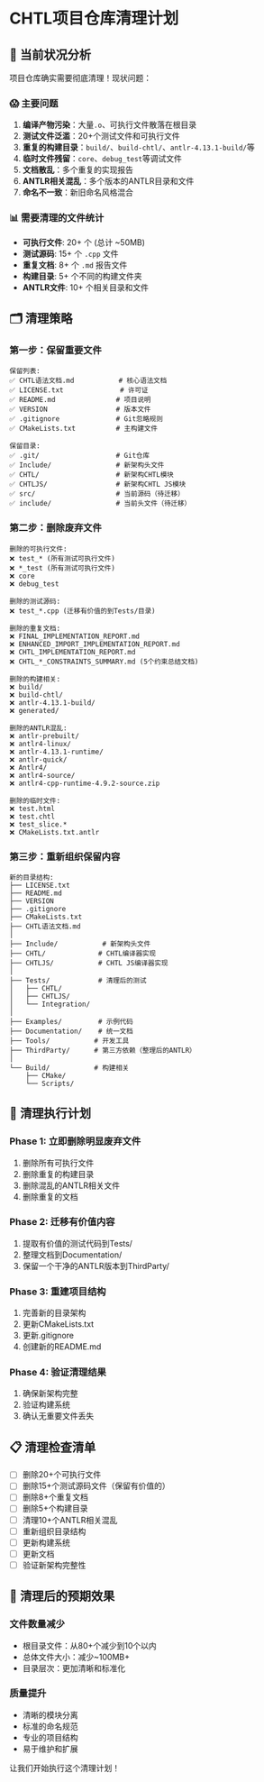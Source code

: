 # CHTL项目仓库清理计划

## 🚨 当前状况分析

项目仓库确实需要彻底清理！现状问题：

### 😱 主要问题
1. **编译产物污染**：大量`.o`、可执行文件散落在根目录
2. **测试文件泛滥**：20+个测试文件和可执行文件
3. **重复的构建目录**：`build/`、`build-chtl/`、`antlr-4.13.1-build/`等
4. **临时文件残留**：`core`、`debug_test`等调试文件
5. **文档散乱**：多个重复的实现报告
6. **ANTLR相关混乱**：多个版本的ANTLR目录和文件
7. **命名不一致**：新旧命名风格混合

### 📊 需要清理的文件统计
- **可执行文件**: 20+ 个 (总计 ~50MB)
- **测试源码**: 15+ 个 `.cpp` 文件
- **重复文档**: 8+ 个 `.md` 报告文件
- **构建目录**: 5+ 个不同的构建文件夹
- **ANTLR文件**: 10+ 个相关目录和文件

## 🗂️ 清理策略

### 第一步：保留重要文件
```
保留列表:
✅ CHTL语法文档.md           # 核心语法文档
✅ LICENSE.txt              # 许可证
✅ README.md               # 项目说明
✅ VERSION                 # 版本文件
✅ .gitignore              # Git忽略规则
✅ CMakeLists.txt          # 主构建文件

保留目录:
✅ .git/                   # Git仓库
✅ Include/                # 新架构头文件
✅ CHTL/                   # 新架构CHTL模块
✅ CHTLJS/                 # 新架构CHTL JS模块
✅ src/                    # 当前源码（待迁移）
✅ include/                # 当前头文件（待迁移）
```

### 第二步：删除废弃文件
```
删除的可执行文件:
❌ test_* (所有测试可执行文件)
❌ *_test (所有测试可执行文件)
❌ core
❌ debug_test

删除的测试源码:
❌ test_*.cpp (迁移有价值的到Tests/目录)

删除的重复文档:
❌ FINAL_IMPLEMENTATION_REPORT.md
❌ ENHANCED_IMPORT_IMPLEMENTATION_REPORT.md
❌ CHTL_IMPLEMENTATION_REPORT.md
❌ CHTL_*_CONSTRAINTS_SUMMARY.md (5个约束总结文档)

删除的构建相关:
❌ build/
❌ build-chtl/
❌ antlr-4.13.1-build/
❌ generated/

删除的ANTLR混乱:
❌ antlr-prebuilt/
❌ antlr4-linux/
❌ antlr-4.13.1-runtime/
❌ antlr-quick/
❌ Antlr4/
❌ antlr4-source/
❌ antlr4-cpp-runtime-4.9.2-source.zip

删除的临时文件:
❌ test.html
❌ test.chtl
❌ test_slice.*
❌ CMakeLists.txt.antlr
```

### 第三步：重新组织保留内容
```
新的目录结构:
├── LICENSE.txt
├── README.md
├── VERSION
├── .gitignore
├── CMakeLists.txt
├── CHTL语法文档.md
│
├── Include/           # 新架构头文件
├── CHTL/             # CHTL编译器实现
├── CHTLJS/           # CHTL JS编译器实现
│
├── Tests/            # 清理后的测试
│   ├── CHTL/
│   ├── CHTLJS/
│   └── Integration/
│
├── Examples/         # 示例代码
├── Documentation/    # 统一文档
├── Tools/           # 开发工具
├── ThirdParty/      # 第三方依赖（整理后的ANTLR）
│
└── Build/           # 构建相关
    ├── CMake/
    └── Scripts/
```

## 🧹 清理执行计划

### Phase 1: 立即删除明显废弃文件
1. 删除所有可执行文件
2. 删除重复的构建目录
3. 删除混乱的ANTLR相关文件
4. 删除重复的文档

### Phase 2: 迁移有价值内容
1. 提取有价值的测试代码到Tests/
2. 整理文档到Documentation/
3. 保留一个干净的ANTLR版本到ThirdParty/

### Phase 3: 重建项目结构
1. 完善新的目录架构
2. 更新CMakeLists.txt
3. 更新.gitignore
4. 创建新的README.md

### Phase 4: 验证清理结果
1. 确保新架构完整
2. 验证构建系统
3. 确认无重要文件丢失

## 📋 清理检查清单

- [ ] 删除20+个可执行文件
- [ ] 删除15+个测试源码文件（保留有价值的）
- [ ] 删除8+个重复文档
- [ ] 删除5+个构建目录
- [ ] 清理10+个ANTLR相关混乱
- [ ] 重新组织目录结构
- [ ] 更新构建系统
- [ ] 更新文档
- [ ] 验证新架构完整性

## 🎯 清理后的预期效果

### 文件数量减少
- 根目录文件：从80+个减少到10个以内
- 总体文件大小：减少~100MB+
- 目录层次：更加清晰和标准化

### 质量提升
- 清晰的模块分离
- 标准的命名规范
- 专业的项目结构
- 易于维护和扩展

让我们开始执行这个清理计划！